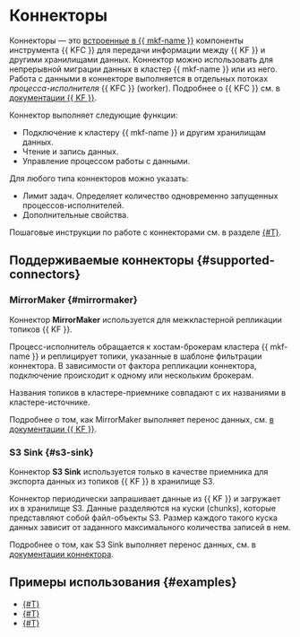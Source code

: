 # Коннекторы

Коннекторы — это [встроенные в {{ mkf-name }}](#supported) компоненты инструмента {{ KFC }} для передачи информации между {{ KF }} и другими хранилищами данных. Коннектор можно использовать для непрерывной миграции данных в кластер {{ mkf-name }} или из него. Работа с данными в коннекторе выполняется в отдельных потоках *процесса-исполнителя* {{ KFC }} (worker). Подробнее о {{ KFC }} см. в [документации {{ KF }}](https://kafka.apache.org/documentation/#connect).

Коннектор выполняет следующие функции:

* Подключение к кластеру {{ mkf-name }} и другим хранилищам данных.
* Чтение и запись данных.
* Управление процессом работы с данными.

Для любого типа коннекторов можно указать:

* Лимит задач. Определяет количество одновременно запущенных процессов-исполнителей.
* Дополнительные свойства.

Пошаговые инструкции по работе с коннекторами см. в разделе [{#T}](../operations/cluster-connector.md).

## Поддерживаемые коннекторы {#supported-connectors}

### MirrorMaker {#mirrormaker}

Коннектор **MirrorMaker** используется для межкластерной репликации топиков {{ KF }}.

Процесс-исполнитель обращается к хостам-брокерам кластера {{ mkf-name }} и реплицирует топики, указанные в шаблоне фильтрации коннектора. В зависимости от фактора репликации коннектора, подключение происходит к одному или нескольким брокерам.

Названия топиков в кластере-приемнике совпадают с их названиями в кластере-источнике.

Подробнее о том, как MirrorMaker выполняет перенос данных, см. [в документации {{ KF }}](https://kafka.apache.org/documentation/#georeplication).

### S3 Sink {#s3-sink}

Коннектор **S3 Sink** используется только в качестве приемника для экспорта данных из топиков {{ KF }} в хранилище S3.

Коннектор периодически запрашивает данные из {{ KF }} и загружает их в хранилище S3. Данные разделяются на куски (chunks), которые представляют собой файл-объекты S3. Размер каждого такого куска данных зависит от заданного максимального количества записей в нем.

Подробнее о том, как S3 Sink выполняет перенос данных, см. в [документации коннектора](https://github.com/aiven/s3-connector-for-apache-kafka).


## Примеры использования {#examples}

* [{#T}](../tutorials/kafka-connect.md)
* [{#T}](../tutorials/kafka-connectors.md)
* [{#T}](../tutorials/mkf-to-mkf-transfer.md)
